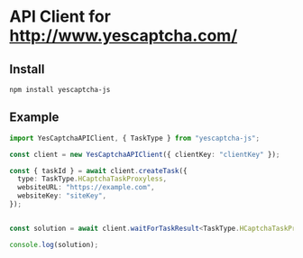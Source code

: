 # API Client for http://www.yescaptcha.com/


## Install
```
npm install yescaptcha-js
```

## Example


```typescript
import YesCaptchaAPIClient, { TaskType } from "yescaptcha-js";

const client = new YesCaptchaAPIClient({ clientKey: "clientKey" });

const { taskId } = await client.createTask({
  type: TaskType.HCaptchaTaskProxyless,
  websiteURL: "https://example.com",
  websiteKey: "siteKey",
});


const solution = await client.waitForTaskResult<TaskType.HCaptchaTaskProxyless>(taskId, 1000 * 60 * 5); // wait for 5 minutes

console.log(solution); 
```